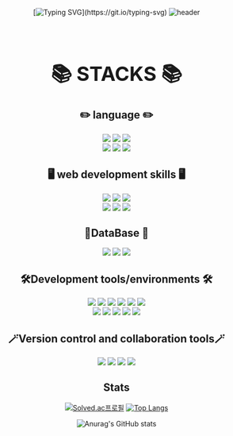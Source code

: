 <div align="center">

[![Typing SVG](https://readme-typing-svg.demolab.com?font=Fira+Code&weight=450&size=40&duration=4000&pause=1000&center=true&vCenter=true&width=600&lines=Welcome+to+my+Github;Have+a+nice+day!!)](https://git.io/typing-svg)
![header](https://capsule-render.vercel.app/api?type=waving&color=random&height=120&animation=fadeIn&section=footer&text=🚗🚕🚙&fontAlign=70)

<br />
<div style="text-align: center;">
  <h1 style="font-size: 40px;">📚 STACKS 📚</h1>
</div>

<div align=center> 
  <h2>✏️ language ✏️</h2>
  <img src="https://img.shields.io/badge/java-007396?style=for-the-badge&logo=java&logoColor=white"> 
  <img src="https://img.shields.io/badge/python-3776AB?style=for-the-badge&logo=python&logoColor=white"> 
  <img src="https://img.shields.io/badge/c-00B265?style=for-the-badge&logo=c&logoColor=white"> <br>
  <img src="https://img.shields.io/badge/swift-F05138?style=for-the-badge&logo=swift&logoColor=white"> 
  <img src="https://img.shields.io/badge/solidity-2C4F7C?style=for-the-badge&logo=solidity&logoColor=white">
  <img src="https://img.shields.io/badge/R-276DC3?style=for-the-badge&logo=R&logoColor=white">  
  <br>
  <h2>🖥️ web development skills 🖥️</h2>
  <img src="https://img.shields.io/badge/html5-E34F26?style=for-the-badge&logo=html5&logoColor=white"> 
  <img src="https://img.shields.io/badge/css-1572B6?style=for-the-badge&logo=css3&logoColor=white"> 
  <img src="https://img.shields.io/badge/javascript-F7DF1E?style=for-the-badge&logo=javascript&logoColor=black"> <br>
  <img src="https://img.shields.io/badge/jquery-0769AD?style=for-the-badge&logo=jquery&logoColor=white">
    <img src="https://img.shields.io/badge/flask-000000?style=for-the-badge&logo=flask&logoColor=white"> 
  <img src="https://img.shields.io/badge/bootstrap-7952B3?style=for-the-badge&logo=bootstrap&logoColor=white">
  
  <br>
  <h2>💾DataBase 💾</h2>
  <img src="https://img.shields.io/badge/oracle-F80000?style=for-the-badge&logo=oracle&logoColor=white"> 
  <img src="https://img.shields.io/badge/mysql-4479A1?style=for-the-badge&logo=mysql&logoColor=white"> 
  <img src="https://img.shields.io/badge/sqlite-003B57?style=for-the-badge&logo=sqlite&logoColor=white"> 
    <br>
 <h2>🛠️Development tools/environments 🛠️</h2>
 <img src="https://img.shields.io/badge/linux-FCC624?style=for-the-badge&logo=linux&logoColor=black">

  <img src="https://img.shields.io/badge/spyderide-FF0000?style=for-the-badge&logo=spyderide&logoColor=black">
   <img src="https://img.shields.io/badge/jupyter-F37626?style=for-the-badge&logo=jupyter&logoColor=black">
   <img src="https://img.shields.io/badge/pycharm-FFFC00?style=for-the-badge&logo=pycharm&logoColor=black">
   <img src="https://img.shields.io/badge/googlecolab-F9AB00?style=for-the-badge&logo=googlecolab&logoColor=black">
  <img src="https://img.shields.io/badge/spring-6DB33F?style=for-the-badge&logo=spring&logoColor=white">
  <br>
  <img src="https://img.shields.io/badge/intellijidea-3B00B9?style=for-the-badge&logo=intellijidea&logoColor=white"> 
  <img src="https://img.shields.io/badge/springboot-6DB33F?style=for-the-badge&logo=springboot&logoColor=white"> 
 <img src="https://img.shields.io/badge/node.js-339933?style=for-the-badge&logo=Node.js&logoColor=white">
  <img src="https://img.shields.io/badge/amazonaws-232F3E?style=for-the-badge&logo=amazonaws&logoColor=white"> 
  <img src="https://img.shields.io/badge/apache tomcat-F8DC75?style=for-the-badge&logo=apachetomcat&logoColor=black">
  <br>
  <h2>🪄Version control and collaboration tools🪄</h2>
  <img src="https://img.shields.io/badge/github-181717?style=for-the-badge&logo=github&logoColor=white">
  <img src="https://img.shields.io/badge/git-F05032?style=for-the-badge&logo=git&logoColor=white">
  <img src="https://img.shields.io/badge/notion-000000?style=for-the-badge&logo=notion&logoColor=white">
  <img src="https://img.shields.io/badge/fontawesome-339AF0?style=for-the-badge&logo=fontawesome&logoColor=white">
  <br>
</div>

## Stats

[![Solved.ac프로필](http://mazassumnida.wtf/api/generate_badge?boj=kky98)](https://solved.ac/kky98)
[![Top Langs](https://github-readme-stats.vercel.app/api/top-langs/?username=kky98&layout=compact)](https://github.com/anuraghazra/github-readme-stats)

![Anurag's GitHub stats](https://github-readme-stats.vercel.app/api?username=kky98&show_icons=true&theme=radical)
</div>
<!--
**kky98/kky98** is a ✨ _special_ ✨ repository because its `README.md` (this file) appears on your GitHub profile.

Here are some ideas to get you started:

- 🔭 I’m currently working on ...
- 🌱 I’m currently learning ...
- 👯 I’m looking to collaborate on ...
- 🤔 I’m looking for help with ...
- 💬 Ask me about ...
- 📫 How to reach me: ...
- 😄 Pronouns: ...
- ⚡ Fun fact: ...
-->
